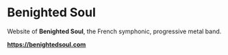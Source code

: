 # Benighted Soul

Website of **Benighted Soul**, the French symphonic, progressive metal band.

**https://benightedsoul.com**
